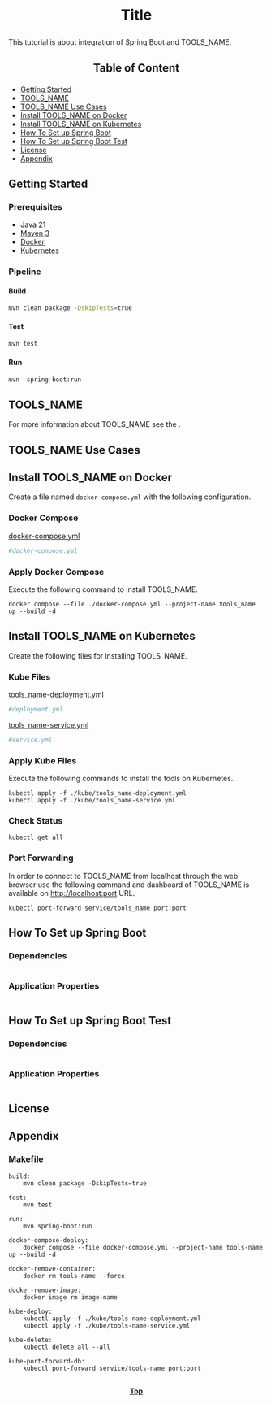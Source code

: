 # <p align="center">Title</p>

<p align="justify">

This tutorial is about integration of Spring Boot and TOOLS_NAME.

</p>

## <p align="center"> Table of Content </p>

* [Getting Started](#getting-started)
* [TOOLS_NAME](#tools_name)
* [TOOLS_NAME Use Cases](#tools_name-use-cases)
* [Install TOOLS_NAME on Docker](#install-tools_name-on-docker)
* [Install TOOLS_NAME on Kubernetes](#install-tools_name-on-kubernetes)
* [How To Set up Spring Boot](#how-to-set-up-spring-boot)
* [How To Set up Spring Boot Test](#how-to-set-up-spring-boot-test)
* [License](#license)
* [Appendix](#appendix )

## Getting Started

### Prerequisites

* [Java 21](https://www.oracle.com/java/technologies/downloads/)
* [Maven 3](https://maven.apache.org/index.html)
* [Docker](https://www.docker.com/)
* [Kubernetes](https://kubernetes.io/)

### Pipeline

#### Build

```bash
mvn clean package -DskipTests=true 
```

#### Test

```bash
mvn test
```

#### Run

```bash
mvn  spring-boot:run
```

## TOOLS_NAME

<p align="justify">

For more information about TOOLS_NAME see the []().

</p>

## TOOLS_NAME Use Cases

## Install TOOLS_NAME on Docker

Create a file named `docker-compose.yml` with the following configuration.

### Docker Compose

[docker-compose.yml](docker-compose.yml)

```yaml
#docker-compose.yml
```

### Apply Docker Compose

Execute the following command to install TOOLS_NAME.

```shell
docker compose --file ./docker-compose.yml --project-name tools_name up --build -d
```

## Install TOOLS_NAME on Kubernetes

Create the following files for installing TOOLS_NAME.

### Kube Files

[tools_name-deployment.yml](/kube/tools_name-deployment.yml)

```yaml
#deployment.yml
```

[tools_name-service.yml](/kube/tools_name-service.yml)

```yaml
#service.yml
```

### Apply Kube Files

Execute the following commands to install the tools on Kubernetes.

```shell
kubectl apply -f ./kube/tools_name-deployment.yml
kubectl apply -f ./kube/tools_name-service.yml
```

### Check Status

```shell
kubectl get all
```

### Port Forwarding

<p align="justify">

In order to connect to TOOLS_NAME from localhost through the web browser use the following command and dashboard of
TOOLS_NAME is available on [http://localhost:port](http://localhost:port) URL.

</p>

```shell
kubectl port-forward service/tools_name port:port
```

## How To Set up Spring Boot

### Dependencies

```xml
```

### Application Properties

```yaml
```

## How To Set up Spring Boot Test

### Dependencies

```xml
```

### Application Properties

```yaml
```

## License

## Appendix

### Makefile

```shell
build:
	mvn clean package -DskipTests=true

test:
	mvn test

run:
	mvn spring-boot:run
	
docker-compose-deploy:
	docker compose --file docker-compose.yml --project-name tools-name up --build -d

docker-remove-container:
	docker rm tools-name --force

docker-remove-image:
	docker image rm image-name

kube-deploy:
	kubectl apply -f ./kube/tools-name-deployment.yml
	kubectl apply -f ./kube/tools-name-service.yml

kube-delete:
	kubectl delete all --all

kube-port-forward-db:
	kubectl port-forward service/tools-name port:port
```

##

**<p align="center"> [Top](#title) </p>**